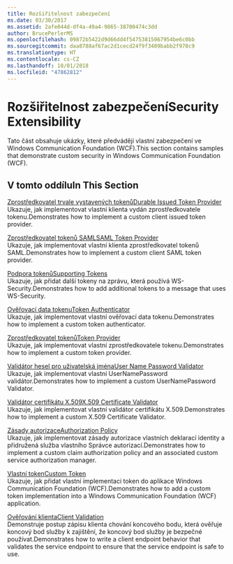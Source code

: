 ```yaml
---
title: Rozšiřitelnost zabezpečení
ms.date: 03/30/2017
ms.assetid: 2afe044d-df4a-49a4-9865-38700474c3dd
author: BrucePerlerMS
ms.openlocfilehash: 09872b5422d9d66dd4f54753815067954be6c0bb
ms.sourcegitcommit: daa8788af67ac2d1cecd24f9f3409babb2f978c9
ms.translationtype: HT
ms.contentlocale: cs-CZ
ms.lasthandoff: 10/01/2018
ms.locfileid: "47862812"
---
```

# <a name="security-extensibility"></a><span data-ttu-id="dc4d5-102">Rozšiřitelnost zabezpečení</span><span class="sxs-lookup"><span data-stu-id="dc4d5-102">Security Extensibility</span></span>
<span data-ttu-id="dc4d5-103">Tato část obsahuje ukázky, které předvádějí vlastní zabezpečení ve Windows Communication Foundation (WCF).</span><span class="sxs-lookup"><span data-stu-id="dc4d5-103">This section contains samples that demonstrate custom security in Windows Communication Foundation (WCF).</span></span>  
  
## <a name="in-this-section"></a><span data-ttu-id="dc4d5-104">V tomto oddílu</span><span class="sxs-lookup"><span data-stu-id="dc4d5-104">In This Section</span></span>  
 [<span data-ttu-id="dc4d5-105">Zprostředkovatel trvale vystavených tokenů</span><span class="sxs-lookup"><span data-stu-id="dc4d5-105">Durable Issued Token Provider</span></span>](../../../../docs/framework/wcf/samples/durable-issued-token-provider.md)  
 <span data-ttu-id="dc4d5-106">Ukazuje, jak implementovat vlastní klienta vydán zprostředkovatele tokenu.</span><span class="sxs-lookup"><span data-stu-id="dc4d5-106">Demonstrates how to implement a custom client issued token provider.</span></span>  
  
 [<span data-ttu-id="dc4d5-107">Zprostředkovatel tokenů SAML</span><span class="sxs-lookup"><span data-stu-id="dc4d5-107">SAML Token Provider</span></span>](../../../../docs/framework/wcf/samples/saml-token-provider.md)  
 <span data-ttu-id="dc4d5-108">Ukazuje, jak implementovat vlastní klienta zprostředkovatel tokenů SAML.</span><span class="sxs-lookup"><span data-stu-id="dc4d5-108">Demonstrates how to implement a custom client SAML token provider.</span></span>  
  
 [<span data-ttu-id="dc4d5-109">Podpora tokenů</span><span class="sxs-lookup"><span data-stu-id="dc4d5-109">Supporting Tokens</span></span>](../../../../docs/framework/wcf/samples/supporting-tokens.md)  
 <span data-ttu-id="dc4d5-110">Ukazuje, jak přidat další tokeny na zprávu, která používá WS-Security.</span><span class="sxs-lookup"><span data-stu-id="dc4d5-110">Demonstrates how to add additional tokens to a message that uses WS-Security.</span></span>  
  
 [<span data-ttu-id="dc4d5-111">Ověřovací data tokenu</span><span class="sxs-lookup"><span data-stu-id="dc4d5-111">Token Authenticator</span></span>](../../../../docs/framework/wcf/samples/token-authenticator.md)  
 <span data-ttu-id="dc4d5-112">Ukazuje, jak implementovat vlastní ověřovací data tokenu.</span><span class="sxs-lookup"><span data-stu-id="dc4d5-112">Demonstrates how to implement a custom token authenticator.</span></span>  
  
 [<span data-ttu-id="dc4d5-113">Zprostředkovatel tokenů</span><span class="sxs-lookup"><span data-stu-id="dc4d5-113">Token Provider</span></span>](../../../../docs/framework/wcf/samples/token-provider.md)  
 <span data-ttu-id="dc4d5-114">Ukazuje, jak implementovat vlastní zprostředkovatele tokenu.</span><span class="sxs-lookup"><span data-stu-id="dc4d5-114">Demonstrates how to implement a custom token provider.</span></span>  
  
 [<span data-ttu-id="dc4d5-115">Validátor hesel pro uživatelská jména</span><span class="sxs-lookup"><span data-stu-id="dc4d5-115">User Name Password Validator</span></span>](../../../../docs/framework/wcf/samples/user-name-password-validator.md)  
 <span data-ttu-id="dc4d5-116">Ukazuje, jak implementovat vlastní UserNamePassword validátor.</span><span class="sxs-lookup"><span data-stu-id="dc4d5-116">Demonstrates how to implement a custom UserNamePassword Validator.</span></span>  
  
 [<span data-ttu-id="dc4d5-117">Validátor certifikátu X.509</span><span class="sxs-lookup"><span data-stu-id="dc4d5-117">X.509 Certificate Validator</span></span>](../../../../docs/framework/wcf/samples/x-509-certificate-validator.md)  
 <span data-ttu-id="dc4d5-118">Ukazuje, jak implementovat vlastní validátor certifikátu X.509.</span><span class="sxs-lookup"><span data-stu-id="dc4d5-118">Demonstrates how to implement a custom X.509 Certificate Validator.</span></span>  
  
 [<span data-ttu-id="dc4d5-119">Zásady autorizace</span><span class="sxs-lookup"><span data-stu-id="dc4d5-119">Authorization Policy</span></span>](../../../../docs/framework/wcf/samples/authorization-policy.md)  
 <span data-ttu-id="dc4d5-120">Ukazuje, jak implementovat zásady autorizace vlastních deklarací identity a přidružená služba vlastního Správce autorizací.</span><span class="sxs-lookup"><span data-stu-id="dc4d5-120">Demonstrates how to implement a custom claim authorization policy and an associated custom service authorization manager.</span></span>  
  
 [<span data-ttu-id="dc4d5-121">Vlastní token</span><span class="sxs-lookup"><span data-stu-id="dc4d5-121">Custom Token</span></span>](../../../../docs/framework/wcf/samples/custom-token.md)  
 <span data-ttu-id="dc4d5-122">Ukazuje, jak přidat vlastní implementaci token do aplikace Windows Communication Foundation (WCF).</span><span class="sxs-lookup"><span data-stu-id="dc4d5-122">Demonstrates how to add a custom token implementation into a Windows Communication Foundation (WCF) application.</span></span>  
  
 [<span data-ttu-id="dc4d5-123">Ověřování klienta</span><span class="sxs-lookup"><span data-stu-id="dc4d5-123">Client Validation</span></span>](../../../../docs/framework/wcf/samples/client-validation.md)  
 <span data-ttu-id="dc4d5-124">Demonstruje postup zápisu klienta chování koncového bodu, která ověřuje koncový bod služby k zajištění, že koncový bod služby je bezpečné používat.</span><span class="sxs-lookup"><span data-stu-id="dc4d5-124">Demonstrates how to write a client endpoint behavior that validates the service endpoint to ensure that the service endpoint is safe to use.</span></span>

